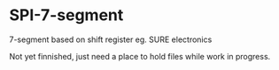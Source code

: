 # SPI-7-segment
7-segment based on shift register eg. SURE electronics

Not yet finnished, just need a place to hold files while work in progress.
